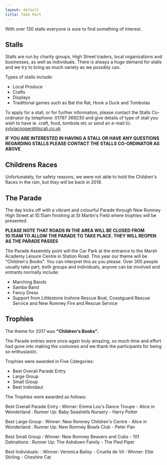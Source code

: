 ```yaml
---
layout: default
title: Take Part
---
```

With over 130 stalls everyone is sure to find something of interest.

## Stalls

Stalls are run by charity groups, High Street traders, local organisations and businesses, as well as individuals. There is always a huge demand for stalls and we try to bring as much variety as we possibly can.

Types of stalls include:

* Local Produce
* Crafts
* Displays
* Traditional games such as Bat the Rat, Hook a Duck and Tombolas

To apply for a stall, or for further information, please contact the Stalls Co-ordinator by telephone: 01797 369230 and give details of type of stall you wish to have ie. craft, food, tombola etc or send an e-mail to: <a href="mailto:sylviacooper@tiscali.co.uk">sylviacooper@tiscali.co.uk</a>

**IF YOU ARE INTERESTED IN HAVING A STALL OR HAVE ANY QUESTIONS REGARDING STALLS PLEASE CONTACT THE STALLS CO-ORDINATOR AS ABOVE**

## Childrens Races

Unfortunately, for safety reasons, we were not able to hold the Children's Races in the rain, but they will be back in 2018.

## The Parade

The day kicks off with a vibrant and colourful Parade through New Romney High Street at 10.15am finishing at St Martin's Field where trophies will be presented.

**PLEASE NOTE THAT ROADS IN THE AREA WILL BE CLOSED FROM 10.15AM TO ALLOW THE PARADE TO TAKE PLACE.  THEY WILL REOPEN AS THE PARADE PASSES**

The Parade Assembly point will the Car Park at the entrance to the Marsh Academy Leisure Centre in Station Road. This year our theme will be &quot;Children's Books&quot;. You can interpret this as you please. Over 300 people usually take part, both groups and individuals, anyone can be involved and entrants normally include:

* Marching Bands
* Samba Band
* Fancy Dress
* Support from Littlestone Inshore Rescue Boat, Coastguard Rescue Service and New Romney Fire and Rescue Service

## Trophies

The theme for 2017 was **&quot;Children's Books&quot;.**

The Parade entries were once again truly amazing, so much time and effort had gone into making the costumes and we thank the participants for being so enthusiastic.

Trophies were awarded in Five Categories:

* Best Overall Parade Entry
* Large Group
* Small Group
* Best Individaul

The Trophies were awarded as follows:

Best Overall Parade Entry
: Winner: Emma Lou's Dance Troupe - Alice in Wonderland
: Runner Up: Baby Seashells Nursery - Harry Potter

Best Large Group
: Winner: New Romney Children's Centre - Alice in Wonderland
: Runner Up: New Romney Bowls Club - Peter Pan

Best Small Group
: Winner: New Romney Beavers and Cubs - 101 Dalmations
: Runner Up: The Ashdown Family - The Pied Piper

Best Individuals:
: Winner: Veronica Bailey​ - Cruella de Vil
: Winner: Ellie Stirling​ - Cheshire Cat
